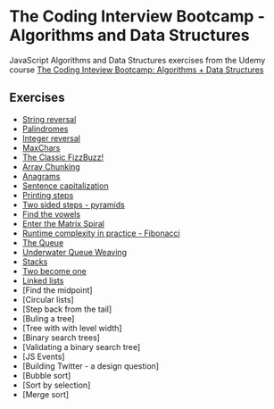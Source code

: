 # The Coding Interview Bootcamp - Algorithms and Data Structures

JavaScript Algorithms and Data Structures exercises from the Udemy course [The Coding Inteview Bootcamp: Algorithms + Data Structures](https://www.udemy.com/course/coding-interview-bootcamp-algorithms-and-data-structure/)

## Exercises

- [String reversal](https://github.com/narcisabadea/The-Coding-Interview-Bootcamp-Algorithms-Data-Structures/blob/main/1.String%20reversal)
- [Palindromes](https://github.com/narcisabadea/The-Coding-Interview-Bootcamp-Algorithms-Data-Structures/blob/main/2.Palindrome)
- [Integer reversal](https://github.com/narcisabadea/The-Coding-Interview-Bootcamp-Algorithms-Data-Structures/blob/main/3.Integer%20reversal)
- [MaxChars](https://github.com/narcisabadea/The-Coding-Interview-Bootcamp-Algorithms-Data-Structures/blob/main/4.MaxChars)
- [The Classic FizzBuzz!](https://github.com/narcisabadea/The-Coding-Interview-Bootcamp-Algorithms-Data-Structures/blob/main/5.FizzBuzz)
- [Array Chunking](https://github.com/narcisabadea/The-Coding-Interview-Bootcamp-Algorithms-Data-Structures/blob/main/6.Array%20chunking)
- [Anagrams](https://github.com/narcisabadea/The-Coding-Interview-Bootcamp-Algorithms-Data-Structures/blob/main/7.Anagrams)
- [Sentence capitalization](https://github.com/narcisabadea/The-Coding-Interview-Bootcamp-Algorithms-Data-Structures/blob/main/8.Sentence%20capitalization)
- [Printing steps](https://github.com/narcisabadea/The-Coding-Interview-Bootcamp-Algorithms-Data-Structures/blob/main/9.Printing%20steps)
- [Two sided steps - pyramids](https://github.com/narcisabadea/The-Coding-Interview-Bootcamp-Algorithms-Data-Structures/blob/main/10.Pyramids)
- [Find the vowels](https://github.com/narcisabadea/The-Coding-Interview-Bootcamp-Algorithms-Data-Structures/blob/main/vowels)
- [Enter the Matrix Spiral](https://github.com/narcisabadea/The-Coding-Interview-Bootcamp-Algorithms-Data-Structures/blob/main/matrix)
- [Runtime complexity in practice - Fibonacci](https://github.com/narcisabadea/The-Coding-Interview-Bootcamp-Algorithms-Data-Structures/blob/main/fib)
- [The Queue](https://github.com/narcisabadea/The-Coding-Interview-Bootcamp-Algorithms-Data-Structures/blob/main/queue)
- [Underwater Queue Weaving](https://github.com/narcisabadea/The-Coding-Interview-Bootcamp-Algorithms-Data-Structures/blob/main/weave)
- [Stacks](https://github.com/narcisabadea/The-Coding-Interview-Bootcamp-Algorithms-Data-Structures/blob/main/stack)
- [Two become one](https://github.com/narcisabadea/The-Coding-Interview-Bootcamp-Algorithms-Data-Structures/blob/main/qfroms)
- [Linked lists](https://github.com/narcisabadea/The-Coding-Interview-Bootcamp-Algorithms-Data-Structures/blob/main/linkedlist)
- [Find the midpoint]
- [Circular lists]
- [Step back from the tail]
- [Buling a tree]
- [Tree with with level width]
- [Binary search trees]
- [Validating a binary search tree]
- [JS Events]
- [Building Twitter - a design question]
- [Bubble sort]
- [Sort by selection]
- [Merge sort]
